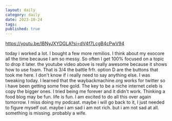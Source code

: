```yaml
---
layout: daily
category: daily
date: 2023-10-24
tags: 
published: true
---
```

https://youtu.be/lBNyJXYDGLA?si=dV4f7LcgB4cPwV94 

today i worked a lot. I bought a few more remilios. I think about my exocore all the time because I am so messy. So often I get 100% focused on a topic to drop it later. the youtube video above is really awesome because it shows how to use foam. That is 3/4 the battle frfr. option D are the buttons that took me here. I don't know if i really need to say anything else. I was tweaking today. I learned that the waybackmachine.org works for twitter so i have been getting some free gold. The key to be a niche internet celeb is copy the bigger ones. I tried being me forever and it didn't work. Thinking a food blog may be fun. life is fun. I am excited to do all this over again tomorrow. I miss doing my podcast. maybe i will go back to it, I just needed to figure myself out. maybe i am sad i am not rich. but i am not sad at all. something is missing. probably a wife.
